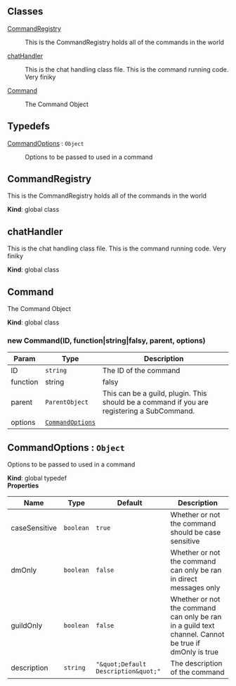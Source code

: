 ## Classes

<dl>
<dt><a href="#CommandRegistry">CommandRegistry</a></dt>
<dd><p>This is the CommandRegistry holds all of the commands in the world</p>
</dd>
<dt><a href="#chatHandler">chatHandler</a></dt>
<dd><p>This is the chat handling class file. This is the command running code. Very finiky</p>
</dd>
<dt><a href="#Command">Command</a></dt>
<dd><p>The Command Object</p>
</dd>
</dl>

## Typedefs

<dl>
<dt><a href="#CommandOptions">CommandOptions</a> : <code>Object</code></dt>
<dd><p>Options to be passed to used in a command</p>
</dd>
</dl>

<a name="CommandRegistry"></a>

## CommandRegistry
This is the CommandRegistry holds all of the commands in the world

**Kind**: global class  
<a name="chatHandler"></a>

## chatHandler
This is the chat handling class file. This is the command running code. Very finiky

**Kind**: global class  
<a name="Command"></a>

## Command
The Command Object

**Kind**: global class  
<a name="new_Command_new"></a>

### new Command(ID, function|string|falsy, parent, options)

| Param | Type | Description |
| --- | --- | --- |
| ID | <code>string</code> | The ID of the command |
| function|string|falsy | <code>MessageGenerator</code> |  |
| parent | <code>ParentObject</code> | This can be a guild, plugin. This should be a command if you are registering a SubCommand. |
| options | <code>[CommandOptions](#CommandOptions)</code> |  |

<a name="CommandOptions"></a>

## CommandOptions : <code>Object</code>
Options to be passed to used in a command

**Kind**: global typedef  
**Properties**

| Name | Type | Default | Description |
| --- | --- | --- | --- |
| caseSensitive | <code>boolean</code> | <code>true</code> | Whether or not the command should be case sensitive |
| dmOnly | <code>boolean</code> | <code>false</code> | Whether or not the command can only be ran in direct messages only |
| guildOnly | <code>boolean</code> | <code>false</code> | Whether or not the command can only be ran in a guild text channel. Cannot be true if dmOnly is true |
| description | <code>string</code> | <code>&quot;\&quot;Default Description\&quot;&quot;</code> | The description of the command |

